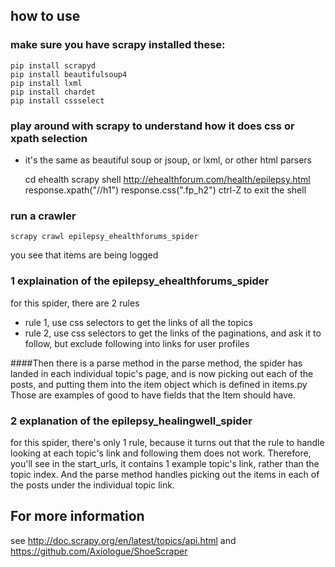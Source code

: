 ## how to use

### make sure you have scrapy installed these:
	pip install scrapyd
	pip install beautifulsoup4
	pip install lxml
	pip install chardet
	pip install cssselect


### play around with scrapy to understand how it does css or xpath selection 
- it's the same as beautiful soup or jsoup, or lxml, or other html parsers

	cd ehealth
	scrapy shell http://ehealthforum.com/health/epilepsy.html
	response.xpath("//h1")
	response.css(".fp_h2")
	ctrl-Z to exit the shell

### run a crawler

	scrapy crawl epilepsy_ehealthforums_spider

you see that items are being logged


### 1 explaination of the epilepsy_ehealthforums_spider
for this spider, there are 2 rules
- rule 1, use css selectors to get the links of all the topics
- rule 2, use css selectors to get the links of the paginations, and ask it to follow, but exclude following into links for user profiles

####Then there is a parse method
in the parse method, the spider has landed in each individual topic's page, and is now picking out each of the posts, and putting them into the item object which is defined in items.py
Those are examples of good to have fields that the Item should have.


### 2 explanation of the epilepsy_healingwell_spider
for this spider, there's only 1 rule, because it turns out that the rule to handle looking at each topic's link and following them does not work.  Therefore, you'll see in the start_urls, it contains 1 example topic's link, rather than the topic index.  And the parse method handles picking out the items in each of the posts under the individual topic link.

## For more information
see http://doc.scrapy.org/en/latest/topics/api.html
and https://github.com/Axiologue/ShoeScraper


